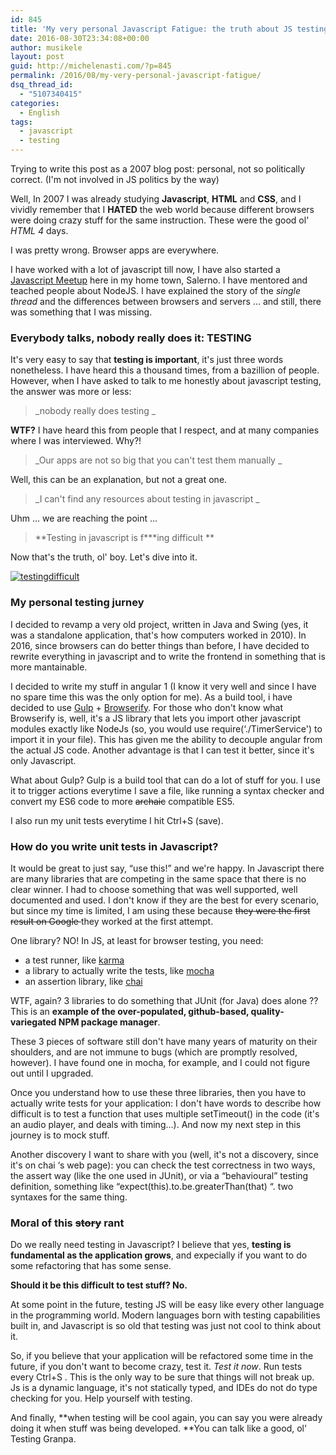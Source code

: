 ```yaml
---
id: 845
title: 'My very personal Javascript Fatigue: the truth about JS testing'
date: 2016-08-30T23:34:08+00:00
author: musikele
layout: post
guid: http://michelenasti.com/?p=845
permalink: /2016/08/my-very-personal-javascript-fatigue/
dsq_thread_id:
  - "5107340415"
categories:
  - English
tags:
  - javascript
  - testing
---
```

Trying to write this post as a 2007 blog post: personal, not so politically correct. (I'm not involved in JS politics by the way)

Well, In 2007 I was already studying **Javascript**, **HTML** and **CSS**, and I vividly remember that I **HATED** the web world because different browsers were doing crazy stuff for the same instruction. These were the good ol' _HTML 4_ days.

I was pretty wrong. Browser apps are everywhere.

I have worked with a lot of javascript till now, I have also started a [Javascript Meetup](http://michelenasti.com/2016/02/javascript-meetup-a-salerno/) here in my home town, Salerno. I have mentored and teached people about NodeJS. I have explained the story of the _single thread_ and the differences between browsers and servers ... and still, there was something that I was missing.

### Everybody talks, nobody really does it: TESTING

It's very easy to say that **testing is important**, it's just three words nonetheless. I have heard this a thousand times, from a bazillion of people. However, when I have asked to talk to me honestly about javascript testing, the answer was more or less:

> _nobody really does testing _

**WTF?** I have heard this from people that I respect, and at many companies where I was interviewed. Why?!

> _Our apps are not so big that you can't test them manually _

Well, this can be an explanation, but not a great one.

> _I can't find any resources about testing in javascript _

Uhm ... we are reaching the point ...

> **Testing in javascript is f\***ing difficult **

Now that's the truth, ol' boy. Let's dive into it.

[<img class="aligncenter size-medium wp-image-848" src="https://i1.wp.com/michelenasti.com/wp-content/uploads/2016/08/testingdifficult-300x251.jpg?fit=300%2C251" alt="testingdifficult" data-recalc-dims="1" />](https://i0.wp.com/michelenasti.com/wp-content/uploads/2016/08/testingdifficult.jpg)

### My personal testing jurney

I decided to revamp a very old project, written in Java and Swing (yes, it was a standalone application, that's how computers worked in 2010). In 2016, since browsers can do better things than before, I have decided to rewrite everything in javascript and to write the frontend in something that is more mantainable.

I decided to write my stuff in angular 1 (I know it very well and since I have no spare time this was the only option for me). As a build tool, i have decided to use [Gulp](http://gulpjs.com/) + [Browserify](http://browserify.org/). For those who don't know what Browserify is, well, it's a JS library that lets you import other javascript modules exactly like NodeJs (so, you would use <span class="lang:default decode:true crayon-inline">require(&#8216;./TimerService')</span>  to import it in your file). This has given me the ability to decouple angular from the actual JS code. Another advantage is that I can test it better, since it's only Javascript.

What about Gulp? Gulp is a build tool that can do a lot of stuff for you. I use it to trigger actions everytime I save a file, like running a syntax checker and convert my ES6 code to more <del>archaic</del> compatible ES5.

I also run my unit tests everytime I hit <span class="lang:default decode:true crayon-inline">Ctrl+S</span>  (save).

### How do you write unit tests in Javascript?

It would be great to just say, &#8220;use this!&#8221; and we're happy. In Javascript there are many libraries that are competing in the same space that there is no clear winner. I had to choose something that was well supported, well documented and used. I don't know if they are the best for every scenario, but since my time is limited, I am using these because <del>they were the first result on Google </del>they worked at the first attempt.

One library? NO! In JS, at least for browser testing, you need:

  * a test runner, like [<span class="lang:default decode:true crayon-inline">karma</span>](https://karma-runner.github.io/1.0/index.html)
  * a library to actually write the tests, like [<span class="lang:default decode:true crayon-inline">mocha</span>](https://mochajs.org/)
  * an assertion library, like [<span class="lang:default decode:true crayon-inline">chai</span>](http://chaijs.com/)

WTF, again? 3 libraries to do something that <span class="lang:default decode:true crayon-inline ">JUnit</span>  (for Java) does alone ?? This is an **example of the over-populated, github-based, quality-variegated NPM package manager**.

These 3 pieces of software still don't have many years of maturity on their shoulders, and are not immune to bugs (which are promptly resolved, however). I have found one in mocha, for example, and I could not figure out until I upgraded.

Once you understand how to use these three libraries, then you have to actually write tests for your application: I don't have words to describe how difficult is to test a function that uses multiple <span class="lang:default decode:true crayon-inline">setTimeout()</span>  in the code (it's an audio player, and deals with timing...). And now my next step in this journey is to mock stuff.

Another discovery I want to share with you (well, it's not a discovery, since it's on <span class="lang:default decode:true crayon-inline ">chai</span> &#8216;s web page): you can check the test correctness in two ways, the <span class="lang:default decode:true crayon-inline">assert</span> way (like the one used in JUnit), or via a &#8220;behavioural&#8221; testing definition, something like &#8220;<span class="lang:default decode:true crayon-inline ">expect(this).to.be.greaterThan(that)</span> &#8220;. two syntaxes for the same thing.

### Moral of this <del>story</del> rant

Do we really need testing in Javascript? I believe that yes, **testing is fundamental as the application grows**, and expecially if you want to do some refactoring that has some sense.

**Should it be this difficult to test stuff? No.**

At some point in the future, testing JS will be easy like every other language in the programming world. Modern languages born with testing capabilities built in, and Javascript is so old that testing was just not cool to think about it.

So, if you believe that your application will be refactored some time in the future, if you don't want to become crazy, test it. _Test it now_. Run tests every <span class="lang:default decode:true crayon-inline">Ctrl+S</span> . This is the only way to be sure that things will not break up. Js is a dynamic language, it's not statically typed, and IDEs do not do type checking for you. Help yourself with testing.

And finally, **when testing will be cool again, you can say you were already doing it when stuff was being developed. **You can talk like a good, ol' Testing Granpa.